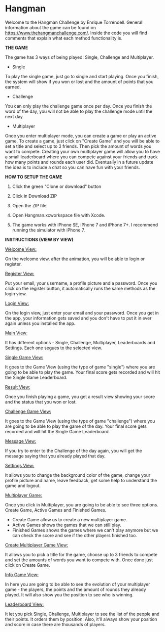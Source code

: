 # Hangman

Welcome to the Hangman Challenge by Enrique Torrendell. General information about the game can be found on https://www.thehangmanchallenge.com/. 
Inside the code you will find comments that explain what each method functionality is. 

<b>THE GAME</b>

The game has 3 ways of being played: Single, Challenge and Multiplayer. 

- Single

To play the single game, just go to single and start playing. Once you finish, the system will show if you won or lost and the amount of points that you earned.

- Challenge

You can only play the challenge game once per day. Once you finish the word of the day, you will not be able to play the challenge mode until the next day. 

- Multiplayer

Once you enter multiplayer mode, you can create a game or play an active game. To create a game, just click on "Create Game" and you will be able to set a title and select up to 3 friends. Then pick the amount of words you want to compete. Creating your own multiplayer game will allow you to have a small leaderboard where you can compete against your friends and track how many points and rounds each user did. Eventually in a future update the idea is to include a chat so you can have fun with your friends.

<b>HOW TO SETUP THE GAME</b>

1) Click the green "Clone or download" button

2) Click in Download ZIP

3) Open the ZIP file

4) Open Hangman.xcworkspace file with Xcode.

5) The game works with iPhone SE, iPhone 7 and iPhone 7+. I recommend running the simulator with iPhone 7.

<b>INSTRUCTIONS (VIEW BY VIEW)</b>

<u>Welcome View: </u>

On the welcome view, after the animation, you will be able to login or register. 

<u>Register View: </u>

Put your email, your username, a profile picture and a password. Once you click on the register button, it automatically runs the same methods as the login view. 

<u>Login View: </u>

On the login view, just enter your email and your password. Once you get in the app, your information gets saved and you don't have to put it in ever again unless you installed the app.

<u>Main View: </u>

It has different options - Single, Challenge, Multiplayer, Leaderboards and Settings. Each one segues to the selected view. 

<u>Single Game View:</u>

It goes to the Game View (using the type of game "single") where you are going to be able to play the game. Your final score gets recorded and will hit the Single Game Leaderboard.

<u>Result View:</u>

Once you finish playing a game, you get a result view showing your score and the status that you won or lost.

<u>Challenge Game View:</u>

It goes to the Game View (using the type of game "challenge") where you are going to be able to play the game of the day. Your final score gets recorded and will hit the Single Game Leaderboard. 

<u>Message View: </u>

If you try to enter to the Challenge of the day again, you will get the message saying that you already played that day. 

<u>Settings View: </u>

It allows you to change the background color of the game, change your profile picture and name, leave feedback, get some help to understand the game and logout.

<u>Multiplayer Game: </u>

Once you click in Multiplayer, you are going to be able to see three options. Create Game, Active Games and Finished Games. 

- Create Game allow us to create a new multiplayer game.
- Active Games shows the games that we can still play.
- Finished Games shows the games where we can't play anymore but we can check the score and see if the other players finished too.

<u>Create Multiplayer Game View: </u>

It allows you to pick a title for the game, choose up to 3 friends to compete and set the amounts of words you want to compete with. Once done just click on Create Game. 

<u>Info Game View: </u>

In here you are going to be able to see the evolution of your multiplayer game - the players, the points and the amount of rounds they already played. It will also show you the position to see who is winning.

<u>Leaderboard View: </u>

It let you pick Single, Challenge, Multiplayer to see the list of the people and their points. It orders them by position. Also, it'll always show your position and score in case there are thousands of players. 


